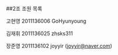 ##2조 조원 목록

고현영 2011136006 GoHyunyoung

김재휘 2011136025  zhsks311

장준영 2011136102 joyyir (joyyir@naver.com)
